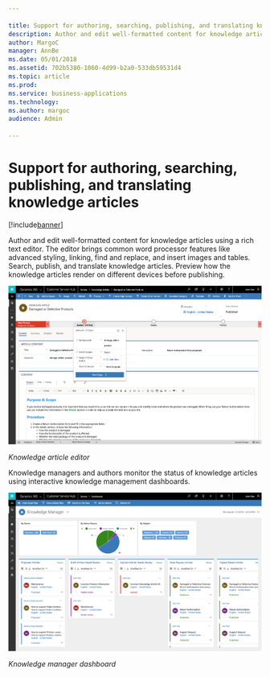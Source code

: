 ```yaml
---

title: Support for authoring, searching, publishing, and translating knowledge articles
description: Author and edit well-formatted content for knowledge articles using a rich text editor.
author: MargoC
manager: AnnBe
ms.date: 05/01/2018
ms.assetid: 702b5380-1060-4d99-b2a0-533db59531d4
ms.topic: article
ms.prod: 
ms.service: business-applications
ms.technology: 
ms.author: margoc
audience: Admin

---
```

#  Support for authoring, searching, publishing, and translating knowledge articles 


[!include[banner](../../includes/banner.md)]

Author and edit well-formatted content for knowledge articles using a rich text
editor. The editor brings common word processor features like advanced styling,
linking, find and replace, and insert images and tables. Search, publish, and
translate knowledge articles. Preview how the knowledge articles render on
different devices before publishing.

![A screenshot of the knowledge article editor](media/support-authoring-searching-publishing-translating-knowledge-articles-1.png "A screenshot of the knowledge article editor")
<!-- picture -->


*Knowledge article editor*

Knowledge managers and authors monitor the status of knowledge articles using
interactive knowledge management dashboards.

![A screenshot of the knowledge manager dashboard](media/support-authoring-searching-publishing-translating-knowledge-articles-2.png "A screenshot of the knowledge manager dashboard")
<!-- picture -->


*Knowledge manager dashboard*
